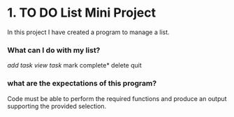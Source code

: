 
# 1. TO DO List Mini Project

In this project I have created a program to manage a list. 

### What can I do with my list?

*add task*
*view task*
mark complete*
delete
quit

### what are the expectations of this program?

Code must be able to perform the required functions and produce an output supporting the provided selection. 
